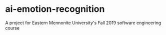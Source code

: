 # ai-emotion-recognition
A project for Eastern Mennonite University's Fall 2019 software engineering course
